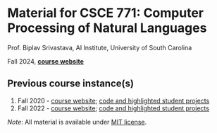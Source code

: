 # Material for CSCE 771: Computer Processing of Natural Languages

Prof. Biplav Srivastava, AI Institute, University of South Carolina

Fall 2024, [**course website**](https://sites.google.com/site/biplavsrivastava/teaching/nlp-csce-771-fall-2024-computer-processing-of-natural-language)


## Previous course instance(s)
1. Fall 2020 - [course website](https://sites.google.com/site/biplavsrivastava/teaching/nlp-csce-771-fall-2020-computer-processing-of-natural-language); [code and highlighted student projects](https://github.com/biplav-s/course-nl)
1. Fall 2022 - [course website](https://sites.google.com/site/biplavsrivastava/teaching/nlp-csce-771-fall-2022-computer-processing-of-natural-language); [code and highlighted student projects](https://github.com/biplav-s/course-nl-f22)

*Note*: All material is available under [MIT license](https://opensource.org/licenses/MIT).
